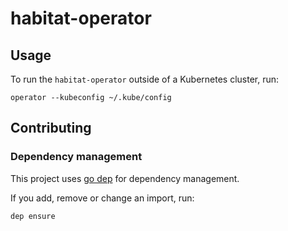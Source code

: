 # habitat-operator

## Usage

To run the `habitat-operator` outside of a Kubernetes cluster, run:

    operator --kubeconfig ~/.kube/config

## Contributing

### Dependency management

This project uses [go dep](https://github.com/golang/dep/) for dependency
management.

If you add, remove or change an import, run:

    dep ensure
